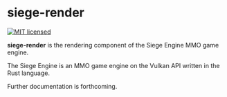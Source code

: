 # siege-render

[![MIT licensed](https://img.shields.io/badge/license-MIT-blue.svg)](./LICENSE)

**siege-render** is the rendering component of the Siege Engine MMO game engine.

The Siege Engine is an MMO game engine on the Vulkan API written in the Rust language.

Further documentation is forthcoming.
